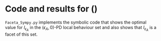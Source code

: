 # Code and results for ()

`Faceta_Sympy.py` implements the symbolic code that shows the optimal value for $I_{\epsilon_A}$ in the $(\epsilon_A,0)$-PD local behaviour set and also shows that $I_{\varepsilon_A}$ is a facet of this set.
